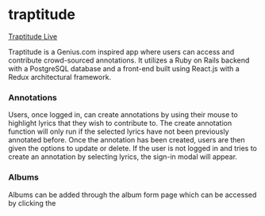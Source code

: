 # traptitude

[Traptitude Live][live]

[live]: http://traptitude.com

Traptitude is a Genius.com inspired app where users can access and contribute crowd-sourced annotations.
It utilizes a Ruby on Rails backend with a PostgreSQL database and a front-end built using React.js with a Redux architectural framework.

### Annotations

Users, once logged in, can create annotations by using their mouse to highlight lyrics that they wish to contribute to. The create annotation function will only run if the selected lyrics have not been previously annotated before. Once the annotation has been created, users are then given the options to update or delete. If the user is not logged in and tries to create an annotation by selecting lyrics, the sign-in modal will appear.

### Albums

Albums can be added through the album form page which can be accessed by clicking the 
